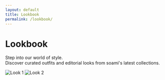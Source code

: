 ```yaml
---
layout: default
title: Lookbook
permalink: /lookbook/
---
```


# Lookbook

Step into our world of style.  
Discover curated outfits and editorial looks from soami's latest collections.

<!-- Add lookbook images below -->
![Look 1](https://images.unsplash.com/photo-1517841905240-472988babdf9?auto=format&fit=crop&w=400&q=80)
![Look 2](https://images.unsplash.com/photo-1503342217505-b0a15ec3261c?auto=format&fit=crop&w=400&q=80)
